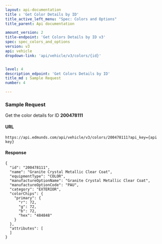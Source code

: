 ```yaml
---
layout: api-documentation
title : 'Get Color Details by ID'
title_active_left_menu: "Spec: Colors and Options"
title_parent: Api documentation

amount_version: 2
title-endpoint: 'Get Colors Details by ID v3'
spec: spec_colors_and_options
version: v3
api: vehicle
dropdown-link: 'api/vehicle/v3/colors/{id}'


level: 4
description_edpoint: 'Get Colors Details by ID'
title_md : Sample Request
number: 4

---
```


### Sample Request

Get the color details for ID **200478111**

#### URL

    https://api.edmunds.com/api/vehicle/v3/colors/200478111?api_key={api key}
    
#### Response
    
    {
      "id": "200478111",
      "name": "Granite Crystal Metallic Clear Coat",
      "equipmentType": "COLOR",
      "manufactureOptionName": "Granite Crystal Metallic Clear Coat",
      "manufactureOptionCode": "PAU",
      "category": "EXTERIOR",
      "colorChips": {
        "primary": {
          "r": 72,
          "g": 72,
          "b": 72,
          "hex": "484848"
        }
      },
      "attributes": [
      ]
    }